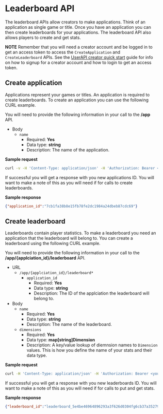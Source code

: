 # Leaderboard API
The leaderboard APIs allow creators to make applications. Think of an application as single game or title. Once you have an application you can then create leaderboards for your applications. The leaderboard API also allows players to create and get stats.

**NOTE** Remember that you will need a creator account and be logged in to get an access token to access the `CreateApplication` and `CreateLeaderboard` APIs. See the [UserAPI creator quick start](https://github.com/GameStackTech/GameStackDocs/blob/main/docs/UserAPIs.md#creator-quick-start) guide for info on how to signup for a creator account and how to login to get an access token.

## Create application
Applications represent your games or titles. An application is required to create leaderboards. To create an application you can use the following CURL example.

You will need to provide the following information in your call to the **/app** API.

* Body
  * `name`
    * Required: **Yes**
    * Data type: **string**
    * Description: The name of the application.

**Sample request**
```sh
curl -v -H 'Content-Type: application/json' -H 'Authorization: Bearer <your_access_token>' -d '{"name":"DemoGame"}' http://localhost:8080/app
```

If successful you will get a response with you new applications ID. You will want to make a note of this as you will need if for calls to create leaderboards.

**Sample response**
```json
{"application_id":"7cb1fa38b8e15fb78fe2dc1984a24dbeb87cdc69"}
```

## Create leaderboard
Leaderboards contain player statistics. To make a leaderboard you need an application that the leaderboard will belong to. You can create a leaderboard using the following CURL example.

You will need to provide the following information in your call to the **/app/{applciation_id}/leaderboard** API.

* URL
  * `/app/{applciation_id}/leaderboard*`
    * `application_id`
      * Required: **Yes**
      * Data type: **string**
      * Description: The ID of the applciation the leaderboard will belong to.
* Body
  * `name`
    * Required: **Yes**
    * Data type: **string**
    * Description: The name of the leaderboard.
  * `dimensions`
    * Required: **Yes**
    * Data type: **map[string]Dimension**
    * Description: A key/value lookup of diemnsion names to `Dimension` values. This is how you define the name of your stats and their data type.

**Sample request**
```sh
curl -H 'Content-Type: application/json' -H 'Authorization: Bearer <your_access_token>' -d '{"name":"DemoLeaderboard","dimensions":{"wins":{"data":{"type":"INT"}},"losses":{"data":{"type":"INT"}}}}' http://localhost:8080/app/<your_applciation_id>/leaderboard
```

If successful you will get a response with you new leaderboards ID. You will want to make a note of this as you will need if for calls to put and get stats.

**Sample response**
```json
{"leaderboard_id":"leaderboard_5e4be46964896293a3f626d0304fg6cb37a35279"}
```